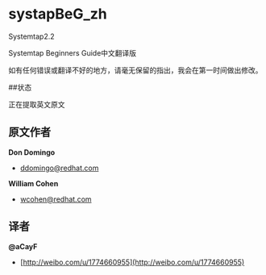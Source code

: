systapBeG_zh
============

Systemtap2.2

Systemtap Beginners Guide中文翻译版

如有任何错误或翻译不好的地方，请毫无保留的指出，我会在第一时间做出修改。

##状态

正在提取英文原文

## 原文作者

**Don Domingo**

+ [ddomingo@redhat.com](ddomingo@redhat.com)

**William Cohen**

+ [wcohen@redhat.com](wcohen@redhat.com)

## 译者

**@aCayF**

+ [http://weibo.com/u/1774660955](http://weibo.com/u/1774660955)

